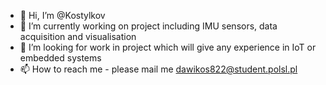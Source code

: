 - 👋 Hi, I’m @Kostylkov
- 🌱 I’m currently working on project including IMU sensors, data acquisition and visualisation
- 💞️ I’m looking for work in project which will give any experience in IoT or embedded systems
- 📫 How to reach me - please mail me dawikos822@student.polsl.pl


